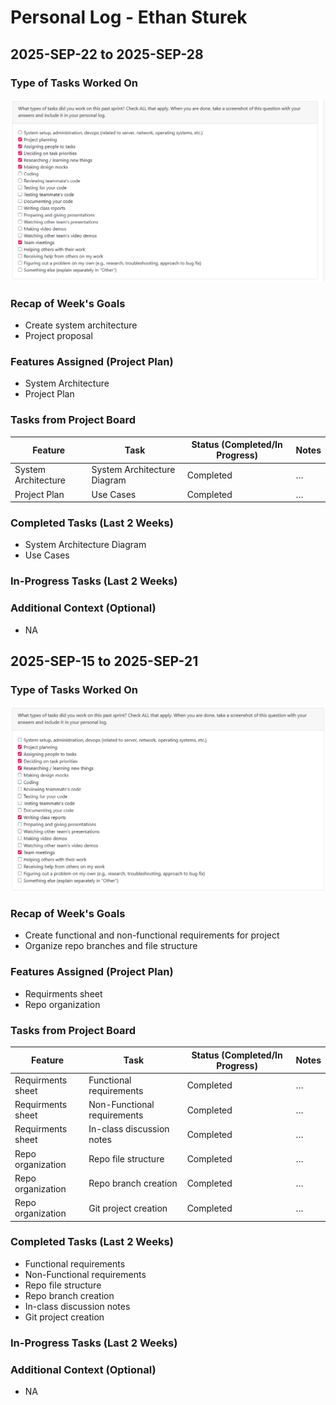 # Personal Log - Ethan Sturek
## 2025-SEP-22 to 2025-SEP-28


### Type of Tasks Worked On
![Screenshot](<screenshots/Ethan/Week 2.png>)

### Recap of Week's Goals
- Create system architecture
- Project proposal


### Features Assigned (Project Plan)
- System Architecture
- Project Plan

### Tasks from Project Board
| Feature | Task | Status (Completed/In Progress) | Notes |
|------|------|-------------------------------|-------|
| System Architecture | System Architecture Diagram | Completed | … |
| Project Plan | Use Cases | Completed | … |

### Completed Tasks (Last 2 Weeks)
- System Architecture Diagram
- Use Cases

### In-Progress Tasks (Last 2 Weeks)


### Additional Context (Optional)
- NA

## 2025-SEP-15 to 2025-SEP-21


### Type of Tasks Worked On
![Screenshot](<screenshots/Ethan/Week 1.png>)

### Recap of Week's Goals
- Create functional and non-functional requirements for project
- Organize repo branches and file structure


### Features Assigned (Project Plan)
- Requirments sheet 
- Repo organization 

### Tasks from Project Board
| Feature | Task | Status (Completed/In Progress) | Notes |
|------|------|-------------------------------|-------|
| Requirments sheet | Functional requirements | Completed | … |
| Requirments sheet | Non-Functional requirements| Completed | … |
| Requirments sheet | In-class discussion notes| Completed | … |
| Repo organization | Repo file structure| Completed | … |
| Repo organization | Repo branch creation| Completed | … |
| Repo organization | Git project creation| Completed | … |

### Completed Tasks (Last 2 Weeks)
- Functional requirements 
- Non-Functional requirements 
- Repo file structure 
- Repo branch creation 
- In-class discussion notes 
- Git project creation 

### In-Progress Tasks (Last 2 Weeks)


### Additional Context (Optional)
- NA